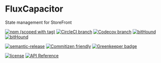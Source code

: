 # FluxCapacitor

State management for StoreFront

[![npm (scoped with tag)](https://img.shields.io/npm/v/@storefront/flux-capacitor.svg?style=flat-square)](https://www.npmjs.com/package/@storefront/flux-capacitor)
[![CircleCI branch](https://img.shields.io/circleci/project/github/groupby/flux-capacitor/master.svg?style=flat-square)](https://circleci.com/gh/groupby/flux-capacitor/tree/master)
[![Codecov branch](https://img.shields.io/codecov/c/github/groupby/flux-capacitor/master.svg?style=flat-square)](https://codecov.io/gh/groupby/flux-capacitor)
[![bitHound](https://img.shields.io/bithound/code/github/groupby/flux-capacitor.svg?style=flat-square)](https://www.bithound.io/github/groupby/flux-capacitor)
[![bitHound](https://img.shields.io/bithound/dependencies/github/groupby/flux-capacitor.svg?style=flat-square)](https://www.bithound.io/github/groupby/flux-capacitor)

[![semantic-release](https://img.shields.io/badge/%20%20%F0%9F%93%A6%F0%9F%9A%80-semantic--release-e10079.svg?style=flat-square)](https://github.com/semantic-release/semantic-release)
[![Commitizen friendly](https://img.shields.io/badge/commitizen-friendly-brightgreen.svg?style=flat-square)](http://commitizen.github.io/cz-cli/)
[![Greenkeeper badge](https://badges.greenkeeper.io/groupby/flux-capacitor.svg)](https://greenkeeper.io/)

[![license](https://img.shields.io/github/license/mashape/apistatus.svg?style=flat-square)](https://choosealicense.com/licenses/mit/)
[![API Reference](https://img.shields.io/badge/API_reference-latest-blue.svg?style=flat-square)](https://groupby.github.io/flux-capacitor/)
